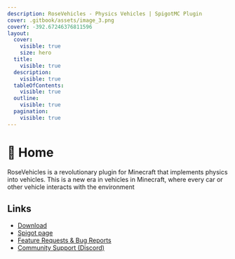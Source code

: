 ```yaml
---
description: RoseVehicles - Physics Vehicles | SpigotMC Plugin
cover: .gitbook/assets/image_3.png
coverY: -392.67246376811596
layout:
  cover:
    visible: true
    size: hero
  title:
    visible: true
  description:
    visible: true
  tableOfContents:
    visible: true
  outline:
    visible: true
  pagination:
    visible: true
---
```


# 🏡 Home

RoseVehicles is a revolutionary plugin for Minecraft that implements physics into vehicles. This is a new era in vehicles in Minecraft, where every car or other vehicle interacts with the environment

## **Links**

* [Download](https://spigotmc.org/)
* [Spigot page](https://spigotmc.org)
* [Feature Requests & Bug Reports](https://github.com/EmSockz/Issues-RoseVehicles/issues)
* [Community Support (Discord)](https://discord.gg)
